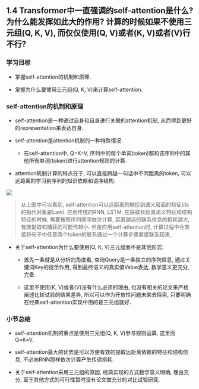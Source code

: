 ## 1.4 Transformer中一直强调的self-attention是什么? 为什么能发挥如此大的作用? 计算的时候如果不使用三元组(Q, K, V), 而仅仅使用(Q, V)或者(K, V)或者(V)行不行?

### 学习目标

- 掌握self-attention的机制和原理.

- 掌握为什么要使用三元组(Q, K, V)来计算self-attention.

### self-attention的机制和原理

- self-attention是一种通过自身和自身进行关联的attention机制, 从而得到更好的representation来表达自身.

- self-attention是attention机制的一种特殊情况:

	- 在self-attention中, Q=K=V, 序列中的每个单词(token)都和该序列中的其他所有单词(token)进行attention规则的计算.

- attention机制计算的特点在于, 可以直接跨越一句话中不同距离的token, 可以远距离的学习到序列的知识依赖和语序结构.

![](https://gitee.com/hxc8/images1/raw/master/img/202407172130884.jpg)

> 从上图中可以看到, self-attention可以远距离的捕捉到语义层面的特征(its的指代对象是Law).
> 应用传统的RNN, LSTM, 在获取长距离语义特征和结构特征的时候, 需要按照序列顺序依次计算, 距离越远的联系信息的损耗越大, 有效提取和捕获的可能性越小.
> 但是应用self-attention时, 计算过程中会直接将句子中任意两个token的联系通过一个计算步骤直接联系起来,


- 关于self-attention为什么要使用(Q, K, V)三元组而不是其他形式:

	- 首先一条就是从分析的角度看, 查询Query是一条独立的序列信息, 通过关键词Key的提示作用, 得到最终语义的真实值Value表达, 数学意义更充分, 完备.

	- 这里不使用(K, V)或者(V)没有什么必须的理由, 也没有相关的论文来严格阐述比较试验的结果差异, 所以可以作为开放性问题未来去探索, 只要明确在经典self-attention实现中用的是三元组就好.

### 小节总结

- self-attention机制的重点是使用三元组(Q, K, V)参与规则运算, 这里面Q=K=V.

- self-attention最大的优势是可以方便有效的提取远距离依赖的特征和结构信息, 不必向RNN那样依次计算产生传递损耗.

- 关于self-attention采用三元组的原因, 经典实现的方式数学意义明确, 理由充分, 至于其他方式的可行性暂时没有论文做充分的对比试验研究.